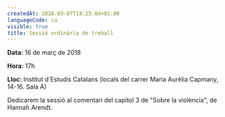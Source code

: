 ```yaml
---
createdAt: 2018-03-07T18:25:04+01:00
languageCode: ca
visible: true
title: Sessió ordinària de treball
---
```


**Data:** 16 de març de 2018

**Hora:** 17h 

**Lloc:** Institut d'Estudis Catalans (locals del carrer Maria Aurèlia Capmany, 14-16. Sala A)

Dedicarem la sessió al comentari del capítol 3 de "Sobre la violència", de Hannah Arendt.